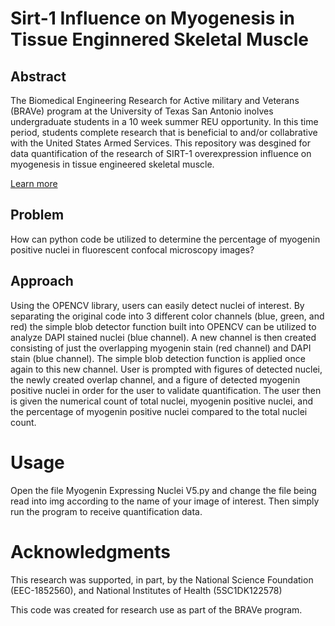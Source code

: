 # Sirt-1 Influence on Myogenesis in Tissue Enginnered Skeletal Muscle

## Abstract

The Biomedical Engineering Research for Active military and Veterans (BRAVe) program at the University of Texas San Antonio inolves undergraduate students in a 10 week summer REU opportunity. In this time period, students complete research that is beneficial to and/or collabrative with the United States Armed Services. This repository was desgined for data quantification of the research of SIRT-1 overexpression influence on myogenesis in tissue engineered skeletal muscle.

[Learn more](https://www.linkedin.com/pulse/brave-research-potential-sirt1-impact-diabetic-quality-gisolfi) 
   
## Problem
How can python code be utilized to determine the percentage of myogenin positive nuclei in fluorescent confocal microscopy images?

## Approach 
Using the OPENCV library, users can easily detect nuclei of interest. By separating the original code into 3 different color channels (blue, green, and red) the simple blob detector function built into OPENCV can be utilized to analyze DAPI stained nuclei (blue channel). A new channel is then created consisting of just the overlapping myogenin stain (red channel) and DAPI stain (blue channel). The simple blob detection function is applied once again to this new channel. User is prompted with figures of detected nuclei, the newly created overlap channel, and a figure of detected myogenin positive nuclei in order for the user to validate quantification. The user then is given the numerical count of total nuclei, myogenin positive nuclei, and the percentage of myogenin positive nuclei compared to the total nuclei count.

# Usage 
Open the file Myogenin Expressing Nuclei V5.py and change the file being read into img according to the name of your image of interest. Then simply run the program to receive quantification data.

# Acknowledgments
This research was supported, in part, by the National Science Foundation (EEC-1852560), and National Institutes of Health (5SC1DK122578)

This code was created for research use as part of the BRAVe program.  